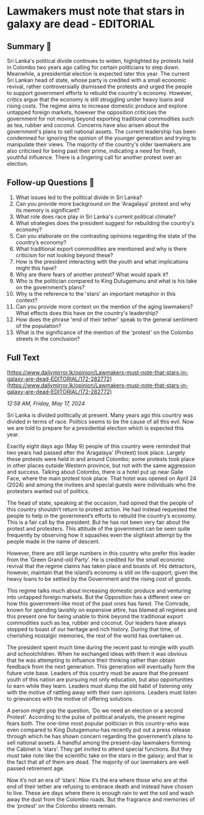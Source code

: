 # Lawmakers must note that stars in galaxy are dead - EDITORIAL

## Summary 🤖

Sri Lanka's political divide continues to widen, highlighted by protests held in Colombo two years ago calling for certain politicians to step down. Meanwhile, a presidential election is expected later this year. The current Sri Lankan head of state, whose party is credited with a small economic revival, rather controversially dismissed the protests and urged the people to support government efforts to rebuild the country's economy. However, critics argue that the economy is still struggling under heavy loans and rising costs. The regime aims to increase domestic produce and explore untapped foreign markets, however the opposition criticises the government for not moving beyond exporting traditional commodities such as tea, rubber and coconut. Concerns have also arisen about the government's plans to sell national assets. The current leadership has been condemned for ignoring the opinion of the younger generation and trying to manipulate their views. The majority of the country's older lawmakers are also criticised for being past their prime, indicating a need for fresh, youthful influence. There is a lingering call for another protest over an election.


## Follow-up Questions 🤖

1. What issues led to the political divide in Sri Lanka?
2. Can you provide more background on the 'Aragalaya' protest and why its memory is significant?
3. What role does race play in Sri Lanka's current political climate?
4. What strategies does the president suggest for rebuilding the country's economy?
5. Can you elaborate on the contrasting opinions regarding the state of the country’s economy?
6. What traditional export commodities are mentioned and why is there criticism for not looking beyond these?
7. How is the president interacting with the youth and what implications might this have?
8. Why are there fears of another protest? What would spark it?
9. Who is the politician compared to King Dutugemunu and what is his take on the government’s plans?
10. Why is the reference to the 'stars' an important metaphor in this context?
11. Can you provide more context on the mention of the aging lawmakers? What effects does this have on the country's leadership?
12. How does the phrase 'end of their tether' speak to the general sentiment of the population?
13. What is the significance of the mention of the 'protest' on the Colombo streets in the conclusion?

## Full Text

[https://www.dailymirror.lk/opinion/Lawmakers-must-note-that-stars-in-galaxy-are-dead-EDITORIAL/172-282772](https://www.dailymirror.lk/opinion/Lawmakers-must-note-that-stars-in-galaxy-are-dead-EDITORIAL/172-282772)

*12:59 AM, Friday, May 17, 2024*

Sri Lanka is divided politically at present. Many years ago this country was divided in terms of race. Politics seems to be the cause of all this evil. Now we are told to prepare for a presidential election which is expected this year.   

Exactly eight days ago (May 9) people of this country were reminded that two years had passed after the ‘Aragalaya’ (Protest) took place. Largely these protests were held in and around Colombo; some protests took place in other places outside Western province, but not with the same aggression and success. Talking about Colombo, there is a hotel put up near Galle Face, where the main protest took place. That hotel was opened on April 24 (2024) and among the invitees and special guests were individuals who the protesters wanted out of politics. 

The head of state, speaking at the occasion, had opined that the people of this country shouldn’t return to protest action. He had instead requested the people to help in the government’s efforts to rebuild the country’s economy. This is a fair call by the president. But he has not been very fair about the protest and protesters. This attitude of the government can be seen quite frequently by observing how it squashes even the slightest attempt by the people made in the name of descent.   

However, there are still large numbers in this country who prefer this leader from the ‘Green Grand-old Party’. He is credited for the small economic revival that the regime claims has taken place and boasts of. His detractors, however, maintain that the island’s economy is still on life-support; given the heavy loans to be settled by the Government and the rising cost of goods.   

This regime talks much about increasing domestic produce and venturing into untapped foreign markets. But the Opposition has a different view on how this government-like most of the past ones has fared. The Comrade, known for spending lavishly on expensive attire, has blamed all regimes and this present one for being unable to think beyond the traditional export commodities such as tea, rubber and coconut. Our leaders have always stopped to boast of our heritage and rich history. During that time, of cherishing nostalgic memories, the rest of the world has overtaken us.   

The president spent much time during the recent past to mingle with youth and schoolchildren. When he exchanged ideas with them it was obvious that he was attempting to influence their thinking rather than obtain feedback from the next generation. This generation will eventually form the future vote base. Leaders of this country must be aware that the present youth of this nation are pursuing not only education, but also opportunities to earn while they learn. Leaders must dump the old habit of listening only with the motive of rattling away with their own opinions. Leaders must listen to grievances with the motive of offering solutions.   

A person might pop the question, ‘Do we need an election or a second Protest’. According to the pulse of political analysts, the present regime fears both. The one-time most popular politician in this country-who was even compared to King Dutugemunu-has recently put out a press release through which he has shown concern regarding the government’s plans to sell national assets. A handful among the present-day lawmakers forming the Cabinet is ‘stars’. They get invited to attend special functions. But they must take note like the scientific take on the stars in the galaxy; and that is the fact that all of them are dead. The majority of our lawmakers are well passed retirement age.   

Now it’s not an era of ‘stars’. Now it’s the era where those who are at the end of their tether are refusing to embrace death and instead have chosen to live. These are days where there is enough rain to wet the soil and wash away the dust from the Colombo roads. But the fragrance and memories of the ‘protest’ on the Colombo streets remain.   

